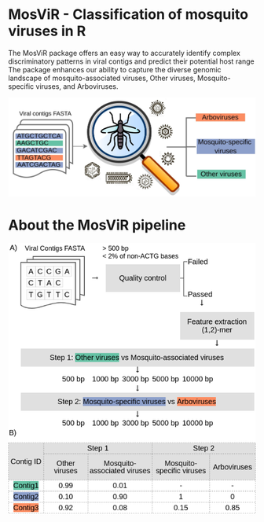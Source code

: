# MosViR - Classification of mosquito viruses in R

The MosViR package offers an easy way to accurately identify complex discriminatory patterns in viral contigs and predict their potential host range The package enhances our ability to capture the diverse genomic landscape of mosquito-associated viruses, Other viruses, Mosquito-specific viruses, and Arboviruses.

![](https://github.com/aandradebio/MosViR/blob/main/GraphicalAbstract1.jpg)

# About the MosViR pipeline 

![](https://github.com/aandradebio/MosViR/blob/main/Fig3.png)
